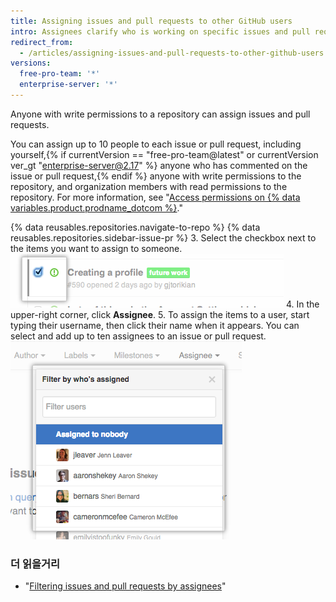 ```yaml
---
title: Assigning issues and pull requests to other GitHub users
intro: Assignees clarify who is working on specific issues and pull requests.
redirect_from:
  - /articles/assigning-issues-and-pull-requests-to-other-github-users
versions:
  free-pro-team: '*'
  enterprise-server: '*'
---
```


Anyone with write permissions to a repository can assign issues and pull requests.

You can assign up to 10 people to each issue or pull request, including yourself,{% if currentVersion == "free-pro-team@latest" or currentVersion ver_gt "enterprise-server@2.17" %} anyone who has commented on the issue or pull request,{% endif %} anyone with write permissions to the repository, and organization members with read permissions to the repository. For more information, see "[Access permissions on {% data variables.product.prodname_dotcom %}](/articles/access-permissions-on-github)."

{% data reusables.repositories.navigate-to-repo %}
{% data reusables.repositories.sidebar-issue-pr %}
3. Select the checkbox next to the items you want to assign to someone. ![Issues metadata checkbox](/assets/images/help/issues/issues_assign_checkbox.png)
4. In the upper-right corner, click **Assignee**.
5. To assign the items to a user, start typing their username, then click their name when it appears. You can select and add up to ten assignees to an issue or pull request. ![Issues assignment drop-down](/assets/images/help/issues/issues_assigning_dropdown.png)

### 더 읽을거리

* "[Filtering issues and pull requests by assignees](/articles/filtering-issues-and-pull-requests-by-assignees)"
